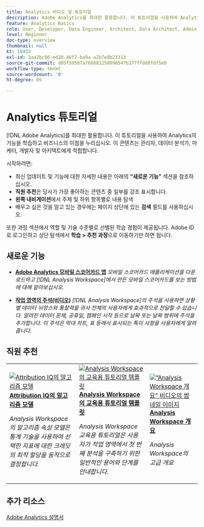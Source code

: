 ```yaml
---
title: Analytics 비디오 및 튜토리얼
description: Adobe Analytics를 최대한 활용합니다. 이 튜토리얼을 사용하여 Analytics의 기능을 학습하고 비즈니스의 이점을 누리십시오. 이 콘텐츠는 관리자, 데이터 분석가, 마케터, 개발자 및 아키텍트에게 적합합니다.
feature: Analytics Basics
role: User, Developer, Data Engineer, Architect, Data Architect, Admin, Leader
level: Beginner
doc-type: overview
thumbnail: null
kt: 10453
exl-id: 3aa2bc96-ed20-46f7-ba9a-a2b7e8b23313
source-git-commit: d05f59507a766881250090547b177ffdd0fdf5e0
workflow-type: tm+mt
source-wordcount: '0'
ht-degree: 0%

---
```




# Analytics 튜토리얼

[!DNL Adobe Analytics]를 최대한 활용합니다. 이 튜토리얼을 사용하여 Analytics의 기능을 학습하고 비즈니스의 이점을 누리십시오. 이 콘텐츠는 관리자, 데이터 분석가, 마케터, 개발자 및 아키텍트에게 적합합니다.

시작하려면:

* 최신 업데이트 및 기능에 대한 자세한 내용은 아래의 **“새로운 기능”** 섹션을 참조하십시오.
* **직원 추천**&#x200B;은 당사가 가장 좋아하는 콘텐츠 중 일부를 강조 표시합니다.
* **왼쪽 내비게이션**&#x200B;에서 주제 및 하위 항목별로 내용 탐색
* 배우고 싶은 것을 알고 있는 경우에는 페이지 상단에 있는 **검색** 필드를 사용하십시오.

또한 과정 섹션에서 역할 및 기술 수준별로 선별된 학습 경험이 제공됩니다. Adobe ID로 로그인하고 상단 탐색에서 **학습 > 추천 과정**&#x200B;으로 이동하기만 하면 됩니다.

<div id="whats-new-section">

## 새로운 기능

* **[Adobe Analytics 모바일 스코어카드 앱](additional-tools/analytics-dashboards/adobe-analytics-dashboards-in-app-experience.md)**
   *모바일 스코어카드 애플리케이션을 다운로드하고 [!DNL Analysis Workspace]에서 만든 모바일 스코어카드를 보는 방법에 대해 알아보십시오.*

* **[작업 영역의 주석(비디오)](analysis-workspace/navigating-workspace-projects/annotations-in-analysis-workspace.md)**
   *[!DNL Analysis Workspace]의 주석을 사용하면 상황별 데이터 뉘앙스와 통찰력을 귀사 전체의 사용자에게 효과적으로 전달할 수 있습니다. 알려진 데이터 문제, 공휴일, 캠페인 시작 등으로 날짜 또는 날짜 범위에 주석을 추가합니다. 이 주석은 막대 차트, 표 등에서 표시되는 특이 사항을 사용자에게 알려 줍니다.*

</div>

<div id="recs-overview-body-1"></div>
<div id="recs-overview-body-2"></div>
<div id="recs-overview-body-3"></div>
<div id="recs-overview-body-4"></div>
<div id="recs-overview-body-5"></div>
<div id="recs-overview-body-6"></div>

<div id="staff-picks-section">

## 직원 추천

<table>
<tr>
  <td>
    <a href="analysis-workspace/attribution-iq/algorithmic-model-in-attribution-iq.md">
      <img alt="Attribution IQ의 알고리즘 모델" src="assets/36205.jpg" />
    </a>
    <div>
      <a href="analysis-workspace/attribution-iq/algorithmic-model-in-attribution-iq.md">
    <strong>Attribution IQ의 알고리즘 모델</strong>
    </a>
    </div>
    <p>
    <em>Analysis Workspace의 알고리즘 속성 모델은 통계 기술을 사용하여 선택한 지표에 대한 크레딧의 최적 할당을 동적으로 결정합니다.</em>
    <p>
  </td>
   <td>
    <a href="analysis-workspace/navigating-workspace-projects/training-tutorial-template-in-analysis-workspace.md">
      <img alt="Analysis Workspace의 교육용 튜토리얼 템플릿" src="assets/33773.jpg" />
    </a>
    <div>
      <a href="analysis-workspace/navigating-workspace-projects/training-tutorial-template-in-analysis-workspace.md">
    <strong>Analysis Workspace의 교육용 튜토리얼 템플릿</strong>
    </a>
    </div>
    <p>
    <em>Analysis Workspace 교육용 튜토리얼은 사용자가 작업 영역에서 첫 번째 분석을 구축하기 위한 일반적인 용어와 단계를 안내합니다.</em>
    <p>
  </td>
  <td>
    <a href="analysis-workspace/analysis-workspace-basics/analysis-workspace-overview.md">
      <img alt="“Analysis Workspace 개요” 비디오의 썸네일 이미지" src="assets/thumb_analysis-workspace-overview.png" />
    </a>
    <div>
      <a href="analysis-workspace/analysis-workspace-basics/analysis-workspace-overview.md">
    <strong>Analysis Workspace 개요</strong>
    </a>
    </div>
    <p>
    <em>Analysis Workspace의 고급 개요</em>
    <p>
  </td>
</tr>
</table>

</div>

## 추가 리소스

[Adobe Analytics 설명서](https://experienceleague.adobe.com/docs/analytics.html?lang=ko-KR)
